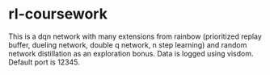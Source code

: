 # rl-coursework

This is a dqn network with many extensions from rainbow (prioritized replay buffer, dueling network, double q network, n step learning) and random network distillation as an exploration bonus. Data is logged using visdom. Default port is 12345.
